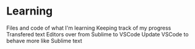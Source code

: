 # Learning

Files and code of what I'm learning
Keeping track of my progress
Transfered text Editors over from Sublime to VSCode
Update VSCode to behave more like Sublime text
